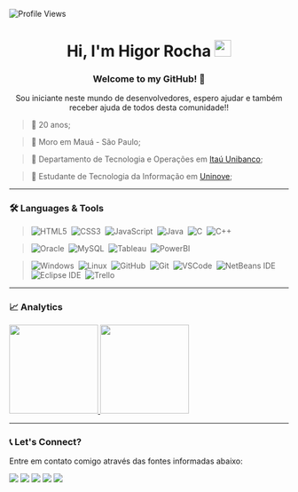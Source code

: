 ![Profile Views](http://estruyf-github.azurewebsites.net/api/VisitorHit?user=HigorRoc&repo=HigorRoc&countColorcountColor)

<h1 align="center">
     Hi, I'm Higor Rocha 
     <img src="https://emojis.slackmojis.com/emojis/images/1531849430/4246/blob-sunglasses.gif?1531849430" width="30"/>
</h1>

<h3 align="center"> Welcome to my GitHub! 🤝 </h3> 
<p align="center"> Sou iniciante neste mundo de desenvolvedores, espero ajudar e também receber ajuda de todos desta comunidade!! </p>

> :link: 20 anos;

> :link: Moro em Mauá - São Paulo;

> :link: Departamento de Tecnologia e Operações em [Itaú Unibanco](https://www.itau.com.br/);

> :link: Estudante de Tecnologia da Informação em [Uninove](https://www.uninove.br/);

---

<h3> 🛠 Languages & Tools </h3>

> ![HTML5](https://img.shields.io/badge/-HTML5-05122A?&logo=HTML5)&nbsp;
![CSS3](https://img.shields.io/badge/-CSS3-05122A?&logo=css3&logoColor=007ACC)&nbsp;
![JavaScript](https://img.shields.io/badge/-JavaScript-05122A?&logo=JavaScript)&nbsp;
![Java](https://img.shields.io/badge/-Java-05122A?&logo=Java)&nbsp;
![C](https://img.shields.io/badge/-C-05122A?&logo=C)&nbsp;
![C++](https://img.shields.io/badge/-C++-05122A?&logo=C++)&nbsp;

> ![Oracle](https://img.shields.io/badge/-Oracle-05122A?&logo=Oracle)&nbsp;
![MySQL](https://img.shields.io/badge/-MySQL-05122A?&logo=MySQL)&nbsp;
![Tableau](https://img.shields.io/badge/-Tableau-05122A?&logo=Tableau)&nbsp;
![PowerBI](https://img.shields.io/badge/-Power%20BI-05122A?&logo=Power%20BI)&nbsp;

> ![Windows](https://img.shields.io/badge/-Windows-05122A?&logo=Windows&logoColor=007ACC)&nbsp;
![Linux](https://img.shields.io/badge/-Linux-05122A?&logo=Linux)&nbsp;
![GitHub](https://img.shields.io/badge/-GitHub-05122A?&logo=GitHub)&nbsp;
![Git](https://img.shields.io/badge/-Git-05122A?style=flat&logo=git)&nbsp;
![VSCode](https://img.shields.io/badge/-VSCode-05122A?&logo=visual-studio-code&logoColor=007ACC)&nbsp; 
![NetBeans IDE](https://img.shields.io/badge/-NetBeans%20IDE-05122A?&logo=Apache%20NetBeans%20IDE)&nbsp; 
![Eclipse IDE](https://img.shields.io/badge/-Eclipse%20IDE-05122A?&logo=Eclipse%20IDE)&nbsp; 
![Trello](https://img.shields.io/badge/-Trello-05122A?&logo=Trello)&nbsp; 

---

<h3> 📈 Analytics </h3>

<p align="left">
<a href="https://github.com/GuillaumeFalourd">
  <img height="160em" src="https://github-readme-stats.vercel.app/api?username=HigorRoc&show_icons=true&theme=radical"/> 
  <img height="160em" src="https://github-readme-stats.vercel.app/api/top-langs/?username=HigorRoc&hide=scss&layout=compact&theme=radical"/>
</a>
</p>

<!-- ![Github Contributions](https://github-readme-streak-stats.herokuapp.com/?user=HigorRoc) -->

---

<h3> 📞 Let's Connect? </h3>
<p> Entre em contato comigo através das fontes informadas abaixo: </p>

<p align="left">
     <a href="rochahigor05@gmail.com"><img src="https://img.shields.io/badge/-Gmail-EA4335?&logo=Gmail&logoColor=FFFFFF"/></a>
     <a href="https://www.linkedin.com/in/higor-silva18/"><img src="https://img.shields.io/badge/-Linkedln-0A66C2?&logo=Linkedin&logoColor=FFFFFF"/></a>
     <a href="https://api.whatsapp.com/send?1=pt_BR&phone=5511943147729"><img src="https://img.shields.io/badge/-WhatsApp-25D366?&logo=WhatsApp&logoColor=FFFFFF"/></a>
     <a href="https://instagram.com/hiigorrocha_"><img src="https://img.shields.io/badge/-Instagram_-E4405F?&logo=Instagram&logoColor=FFFFFF"/></a>
     <a href="https://discord.com/channels/@Higorovski#4434"><img src="https://img.shields.io/badge/-Discord-483D8B?&logo=Discord&logoColor=FFFFFF"/></a>
</p>
